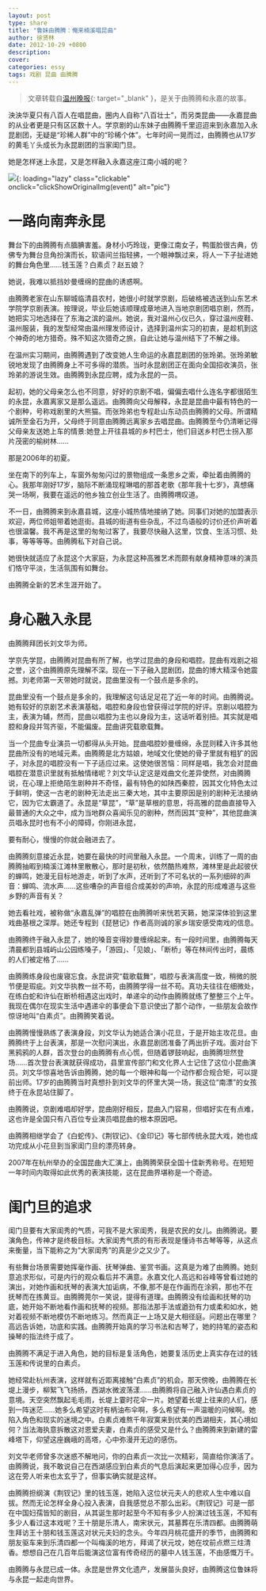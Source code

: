 ```yaml
---
layout: post
type: share
title: "鲁妹由腾腾：俺来楠溪唱昆曲"
author: 徐贤林
date: 2012-10-29 +0800
description: 
cover: 
categories: essy
tags: 戏剧 昆曲 由腾腾
---
```


> 文章转载自[温州晚报](http://www.wzrb.com.cn/mobile_show.aspx?id=421753){: target="_blank" }，是关于由腾腾和永嘉的故事。

泱泱华夏只有八百人在唱昆曲，圈内人自称“八百壮士”，而另类昆曲——永嘉昆曲的从业者更是只有区区数十人。学京剧的山东妹子由腾腾千里迢迢来到永嘉加入永昆剧团，无疑是“珍稀人群”中的“珍稀个体”。七年时间一晃而过，由腾腾也从17岁的黄毛丫头成长为永昆剧团的当家闺门旦。

她是怎样迷上永昆，又是怎样融入永嘉这座江南小城的呢？

![](https://apqx.oss-cn-hangzhou.aliyuncs.com/blog/repost_20121029/youtengteng.jpg){: loading="lazy" class="clickable" onclick="clickShowOriginalImg(event)" alt="pic"}

# 一路向南奔永昆

舞台下的由腾腾有点腼腆害羞。身材小巧玲珑，更像江南女子，鸭蛋脸很古典，仿佛专为舞台旦角扮演而长，软语间兰指轻拂，一个眼神飘过来，将人一下子扯进她的舞台角色里……钱玉莲？白素贞？赵五娘？

她说，我难以抵挡妙曼缠绵的昆曲的诱惑啊。

由腾腾老家在山东聊城临清县农村，她很小时就学京剧，后破格被选送到山东艺术学院学京剧表演。按理说，毕业后她该顺理成章地进入当地京剧团唱京剧，然而，她把实习地选择在了东海之滨的温州。她说，我对温州心仪已久，穿过温州皮鞋、温州服装，我的发型经常由温州理发师设计，选择到温州实习的初衷，是趁机到这个神奇的地方猎奇。殊不知这次猎奇之旅，自此让她与温州结下了不解之缘。

在温州实习期间，由腾腾遇到了改变她人生命运的永嘉昆剧团的张玲弟。张玲弟敏锐地发现了由腾腾身上不可多得的潜质。当时永昆剧团正在面向全国招收演员，张玲弟的游说生效。由腾腾到永昆应聘，成为永昆的一员。

起初，她的父母亲怎么也不同意，好好的京剧不唱，偏偏去唱什么连名字都很陌生的永昆，永嘉离家又是那么遥远。由腾腾向父母解释，永昆是昆曲中最有特色的一个剧种，号称戏剧里的大熊猫。而张玲弟也专程赴山东动员由腾腾的父母。所谓精诚所至金石为开，父母终于同意由腾腾远离家乡去唱昆曲。由腾腾至今仍清晰记得父母亲友送她上车的情景:她登上开往县城的乡村巴士，他们目送乡村巴士拐入那片茂密的榆树林……

那是2006年的初夏。

坐在南下的列车上，车窗外匆匆闪过的景物组成一条思乡之索，牵扯着由腾腾的心。我那年刚好17岁，脑际不断涌现程琳唱的那首老歌《那年我十七岁》，真想痛哭一场啊，我要在遥远的他乡独立创业生活了。由腾腾喟叹道。

不一日，由腾腾来到永嘉县城，这座小城热情地接纳了她。同事们对她的加盟表示欢迎，两位师姐带着她逛街。县城的街道有些杂乱，不过鸟语般的讨价还价声听着也很温馨。我不再是这里的匆匆过客了，我要尽快融入这里，饮食、生活习惯、处事，等等等等。由腾腾私下对自己说。

她很快就适应了永昆这个大家庭，为永昆这种高雅艺术而颇有献身精神意味的演员们恪守平淡，生活氛围有如舞台。

由腾腾全新的艺术生涯开始了。

# 身心融入永昆

由腾腾拜团长刘文华为师。

学京先学昆，由腾腾对昆曲有所了解，也学过昆曲的身段和唱腔。昆曲有戏剧之祖之誉，这个由腾腾原先理解不深。现在一下子融入昆剧团，昆曲的博大精深令她震撼。刘老师第一天带她时就说，昆曲里没有一个鼓点是多余的。

昆曲里没有一个鼓点是多余的，我理解这句话足足花了近一年的时间。由腾腾说。她有较好的京剧艺术表演基础，唱腔和身段也曾获得过学院的好评。京剧以唱腔为主，表演为辅，然而，昆曲以唱腔为主也以身段为主，这话听着别扭。其实就是唱腔和身段并驾齐驱，不能偏废。昆曲讲究载歌载舞。

当一个昆曲专业演员一切都得从头开始。昆曲唱腔妙曼缠绵，永昆则糅入许多其他昆曲所没有的地域元素。由腾腾是北方姑娘，地域文化使她的骨子里就有粗犷的因子，对永昆的唱腔没有一下子适应过来。这使她很苦恼：同样是唱，我怎会对昆曲唱腔在潜意识里就有抵触情绪呢？刘文华认定这是戏曲文化差异使然，对由腾腾说，在心理上拒绝陌生剧种并不奇怪，最有特色的如陕西秦腔，因其文化特色太过于鲜明，使这一古老的剧种无法走出三秦大地，其中主要原因是别的剧种无法接纳它，因为它太霸道了。永昆是“草昆”，“草”是草根的意思，将高雅的昆曲直接导入最普通的大众之中，成为当地群众喜闻乐见的剧种，然而因其“变种”，其他昆曲演员唱永昆时也有不小的障碍，你刚进永昆，

要有耐心，慢慢的你就会融进去了。

由腾腾刻意接近永昆，她要在最快的时间里融入永昆。一个周末，训练了一周的由腾腾抽暇到楠溪江滩林里散散心，那时是初秋，依然酷热难熬，滩林里是此起彼伏的蝉鸣，她漫无目标地游走，听到了水声，还听到了不可名状的一系列细碎的声音：蝉鸣、流水声……这些嘈杂的声音组合成美妙的声响，永昆的形成难道与这些乡野的声音有关？

她去看社戏，被称做“永嘉乱弹”的唱腔在由腾腾听来恍若天籁，她深深体验到这里戏曲基根之深厚。她还专程到《琵琶记》作者高则诚的家乡瑞安感受南戏的信息。

由腾腾终于融入永昆了，她的嗓音变得妙曼缠绵起来。有一段时间里，由腾腾每天清晨都到县城屿山公园练嗓子，「游园」、「见娘」、「断桥」等在林间传出时，晨练的人们被定格了……

由腾腾练身段也废寝忘食。永昆讲究“载歌载舞”，唱腔与表演高度一致，稍微的脱节便是瑕疵。刘文华执教一丝不苟，由腾腾学得一丝不苟。真功夫往往在细微处，在练白蛇和许仙在断桥相遇这出戏时，单递伞的动作由腾腾就练了整整三个上午。我现在偶尔在现实生活中遇递伞的事便会下意识使出了那个动作，一些朋友会故作惊讶地叫“白素贞”。由腾腾笑着说。

由腾腾慢慢熟练了表演身段，刘文华认为她适合演小花旦，于是开始主攻花旦。由腾腾终于上台表演，那是一次慰问演出，永嘉昆剧团准备了两出折子戏。面对台下黑鸦鸦的人群，首次登台的由腾腾有点心慌，但随着锣鼓响起，由腾腾坦然登场……首次登台表演就获得成功，县里宣传部门和文化界人士记住了这位小昆曲演员。刘文华惊喜地告诉由腾腾，她的每一个眼神和每一个动作都合规合矩，可以提前出师。17岁的由腾腾当时真想扑到刘文华的怀里大哭一场，我这位“南漂”的女孩终于在永昆站住脚了。

由腾腾说，京剧难唱却好学，昆曲刚好相反，昆曲入门容易，但唱好实在有点难，这也许是全国只有八百位专业演员唱昆曲的根本原因吧。

由腾腾相继学会了《白蛇传》、《荆钗记》、《金印记》等七部传统永昆大戏，她也成功完成从小花旦到当家闺门旦的漂亮转身。

2007年在杭州举办的全国昆曲大汇演上，由腾腾荣获全国十佳新秀称号。在短短一年时间内取得如此优秀的表演技能，这在昆曲界堪称是一个奇迹。

# 闺门旦的追求

闺门旦要有大家闺秀的气质，可我不是大家闺秀，我是农民的女儿。由腾腾说。要演角色，传神才是终极目标。大家闺秀气质的有形表现是懂诗书古琴等等，从这点来衡量，当下能称之为“大家闺秀”的真是少之又少了。

有些舞台场景需要她挥毫作画、抚琴弹曲、鉴赏书画。这真是为难了由腾腾。她刻意追求形似，可是内行的观众看后并不满意。永嘉文化人高远和谷峰等曾看过她的演出，对她作画和抚琴的表演大加诟病，不像,那不是在作画而在涂鸦，那也不在抚琴而在拣黄豆。由腾腾莞尔一笑说，提得有道理。由腾腾没有绘画和抚琴的功底，她开始不断地看作画和抚琴的视频。那指法那手法或遒劲有力或柔和如水，她对着视频不断地模仿不断地练习。然而真正一上场又是大相径庭。问题出在哪里？高远告诉她，功底和实践。由腾腾开始真的学习书法和古琴了，她的持笔的姿态和操琴的指法终于成了。

由腾腾不满足于进入角色，她的目标是复活角色，她要复活历史上真实存在过的钱玉莲和传说里的白素贞。

她经常赴杭州表演，这样就有近距离接触“白素贞”的机会。那天傍晚，由腾腾在长堤上漫步，柳絮飞飞扬扬，西湖水微波荡漾……由腾腾将自己融入许仙遇白素贞的意境。天空突然飘起毛毛雨，长堤上霎时花伞一片。她望着长堤上往来的人们，感到一阵迷茫……她多么希望这时有柄油布伞啊，多么希望有一声温暖的问候啊。她陷入角色和现实的迷境之中。白素贞难熬千年寂寞来到优美的西湖相夫，其心境如何？当法海执意拆散这对恩爱夫妻，白素贞的感受又是什么？由腾腾来到新建的雷峰塔下，仰望这座巍峨的高塔，心中弥漫开无边的感伤。

刘文华老师曾多次迷惑不解地问，你的白素贞一次比一次精彩，简直给你演活了。由腾腾说，我不敢说自己在西湖感应到白素贞的气息后演起来更加得心应手，因为这在旁人听来也太玄乎了，但事实确实就是这样。

由腾腾担纲演《荆钗记》里的钱玉莲，她陷入这位状元夫人的悲欢人生中难以自拔。然而无论怎样全身心投入表演，自我感觉总不那么出彩。《荆钗记》可是一部在中国妇孺皆知的剧目，从其诞生那时起至今不知有多少人扮演过钱玉莲，不知有多少人看过这本戏呢？王十朋是乐清人，南宋状元，其墓葬在乐清四都。由腾腾萌生拜访王十朋和钱玉莲这对状元夫妇的念头。今年四月桃花盛开的季节，由腾腾和朋友驱车来到乐清四都一个叫梅溪的地方，拜谒了状元坟，她在坟前点燃三炷清香。想想自己在几百年后能演这位富有传奇经历的墓中人钱玉莲，不由感慨万千。

由腾腾与永昆已成一体。永昆是世界文化遗产，发展苗头良好，由腾腾这位鲁妹将与永昆一起走向世界。